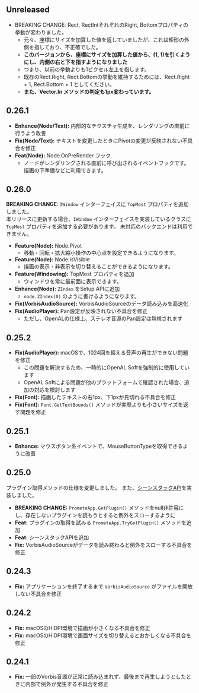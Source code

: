 ﻿## Unreleased
- BREAKING CHANGE: Rect, RectIntそれぞれのRight, Bottomプロパティの挙動が変わりました。
  - 元々、座標にサイズを加算した値を返していましたが、これは矩形の外側を指しており、不正確でした。
  - **このバージョンから、座標にサイズを加算した値から、(1, 1)を引くようにし、内側の右と下を指すようになりました**
  - つまり、以前の挙動よりも1ピクセル左上を指します。
  - 既存のRect.Right, Rect.Bottomの挙動を維持するためには、Rect.Right + 1, Rect.Bottom + 1 としてください。
  - **また、Vector.In メソッドの判定も1px変わっています。**

## 0.26.1
- **Enhance(Node/Text):** 内部的なテクスチャ生成を、レンダリングの直前に行うよう改善
- **Fix(Node/Text):** テキストを変更したときにPivotの変更が反映されない不具合を修正
- **Feat(Node):** Node.OnPreRender フック
  - ノードがレンダリングされる直前に呼び出されるイベントフックです。描画の下準備などに利用できます。

## 0.26.0
**BREAKING CHANGE**: `IWindow` インターフェイスに `TopMost` プロパティを追加しました。<br/>
本リリースに更新する場合、`IWindow` インターフェイスを実装しているクラスに `TopMost` プロパティを追加する必要があります。
未対応のバックエンドは利用できません。

- **Feature(Node):** Node.Pivot
    - 移動・回転・拡大縮小操作の中心点を設定できるようになります。
- **Feature(Node):** Node.IsVisible
    - 描画の表示・非表示を切り替えることができるようになります。
- **Feature(Windowing):** TopMost プロパティを追加
    - ウィンドウを常に最前面に表示できます。
- **Enhance(Node):** `ZIndex` をSetup APIに追加
    - `node.ZIndex(0)` のように書けるようになります。
- **Fix(VorbisAudioSource):** VorbisAudioSourceのデータ読み込みを高速化
- **Fix(AudioPlayer):** Pan設定が反映されない不具合を修正
    - ただし、OpenALの仕様上、ステレオ音源のPan設定は無視されます

## 0.25.2
- **Fix(AudioPlayer):** macOSで、1024回を超える音声の再生ができない問題を修正
    - この問題を解決するため、一時的にOpenAL Softを強制的に使用しています
    - OpenAL Softによる問題が他のプラットフォームで確認された場合、追加の対応を検討します
- **Fix(Font):** 描画したテキストの右1px、下1pxが見切れる不具合を修正
-  **Fix(Font):** `Font.GetTextBounds()` メソッドが実際よりも小さいサイズを返す問題を修正

## 0.25.1
* **Enhance:** マウスボタン系イベントで、MouseButtonTypeを取得できるように改善

## 0.25.0
プラグイン取得メソッドの仕様を変更しました。
また、[シーンスタックAPI](https://github.com/prometeapp/Promete/issues/37)を実装しました。

* **BREAKING CHANGE:** `PrometeApp.GetPlugin()` メソッドをnull非許容にし、存在しないプラグインを読もうとすると例外をスローするように
* **Feat:** プラグインの取得を試みる `PrometeApp.TryGetPlugin()` メソッドを追加
* **Feat:** シーンスタックAPIを追加
* **Fix:** VorbisAudioSourceがデータを読み終わると例外をスローする不具合を修正

## 0.24.3
* **Fix:** アプリケーションを終了するまで `VorbisAudioSource` がファイルを開放しない不具合を修正

## 0.24.2
* **Fix:** macOSのHiDPI環境で描画が小さくなる不具合を修正
* **Fix:** macOSのHiDPI環境で画面サイズを切り替えるとおかしくなる不具合を修正

## 0.24.1
* **Fix:** 一部のVorbis音源が正常に読み込まれず、最後まで再生しようとしたときに内部で例外が発生する不具合を修正
